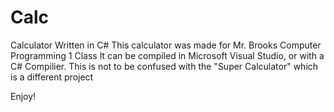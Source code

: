 # Calc
Calculator Written in C#
This calculator was made for Mr. Brooks Computer Programming 1 Class
It can be compiled in Microsoft Visual Studio, or with a C# Compilier.
This is not to be confused with the "Super Calculator" which is a different project

Enjoy!
